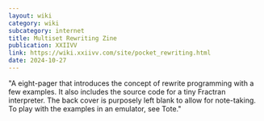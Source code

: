 ```yaml
---
layout: wiki
category: wiki
subcategory: internet
title: Multiset Rewriting Zine
publication: XXIIVV
link: https://wiki.xxiivv.com/site/pocket_rewriting.html
date: 2024-10-27
---
```


"A eight-pager that introduces the concept of rewrite programming with a few examples. It also includes the source code for a tiny Fractran interpreter. The back cover is purposely left blank to allow for note-taking. To play with the examples in an emulator, see Tote."
